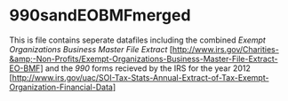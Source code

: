 # 990sandEOBMFmerged
This is file contains seperate datafiles including the combined *Exempt Organizations Business Master File Extract* [http://www.irs.gov/Charities-&amp;-Non-Profits/Exempt-Organizations-Business-Master-File-Extract-EO-BMF] and the *990* forms recieved by the IRS for the year 2012 [http://www.irs.gov/uac/SOI-Tax-Stats-Annual-Extract-of-Tax-Exempt-Organization-Financial-Data]

